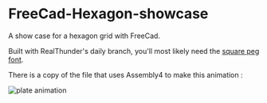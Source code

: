 # FreeCad-Hexagon-showcase
A show case for a hexagon grid with FreeCad.

Built with RealThunder's daily branch, you'll most likely need the [square peg font](https://fonts.google.com/specimen/Square+Peg).

There is a copy of the file that uses Assembly4 to make this animation :

![plate animation](rotating_hexagon.gif)


